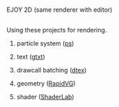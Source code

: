 #
EJOY 2D (same renderer with editor)

##

Using these projects for rendering.

1. particle system ([ps](https://github.com/xzrunner/ps))

2. text ([gtxt](https://github.com/xzrunner/gtxt))

3. drawcall batching ([dtex](https://github.com/xzrunner/dtex))

4. geometry ([RapidVG](https://github.com/xzrunner/RapidVG))

5. shader ([ShaderLab](https://github.com/xzrunner/ShaderLab))